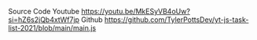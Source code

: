 Source Code Youtube https://youtu.be/MkESyVB4oUw?si=hZ6s2jQb4xtWf7jp 
            Github https://github.com/TylerPottsDev/yt-js-task-list-2021/blob/main/main.js
